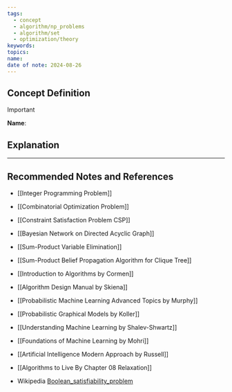 ```yaml
---
tags:
  - concept
  - algorithm/np_problems
  - algorithm/set
  - optimization/theory
keywords: 
topics: 
name: 
date of note: 2024-08-26
---
```


## Concept Definition

>[!important]
>**Name**: 



## Explanation





-----------
##  Recommended Notes and References


- [[Integer Programming Problem]]
- [[Combinatorial Optimization Problem]]
- [[Constraint Satisfaction Problem CSP]]


- [[Bayesian Network on Directed Acyclic Graph]]
- [[Sum-Product Variable Elimination]]
- [[Sum-Product Belief Propagation Algorithm for Clique Tree]]


- [[Introduction to Algorithms by Cormen]]
- [[Algorithm Design Manual by Skiena]]
- [[Probabilistic Machine Learning Advanced Topics by Murphy]]
- [[Probabilistic Graphical Models by Koller]]
- [[Understanding Machine Learning by Shalev-Shwartz]]
- [[Foundations of Machine Learning by Mohri]]
- [[Artificial Intelligence Modern Approach by Russell]]


- [[Algorithms to Live By Chapter 08 Relaxation]]
- Wikipedia [Boolean_satisfiability_problem](https://en.wikipedia.org/wiki/Boolean_satisfiability_problem)